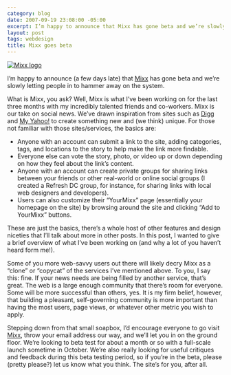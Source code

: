 ```yaml
---
category: blog
date: 2007-09-19 23:08:00 -05:00
excerpt: I’m happy to announce that Mixx has gone beta and we’re slowly letting people in to hammer away on the system.
layout: post
tags: webdesign
title: Mixx goes beta
---
```


[![Mixx logo](http://farm2.static.flickr.com/1161/1409983439_8d2ae0e95f.jpg)](http://flickr.com/photos/jgarber/1409983439/)

I’m happy to announce (a few days late) that [Mixx](http://www.mixx.com/) has gone beta and we’re slowly letting people in to hammer away on the system.

What is Mixx, you ask? Well, Mixx is what I’ve been working on for the last three months with my incredibly talented friends and co-workers. Mixx is our take on social news. We’ve drawn inspiration from sites such as [Digg](http://digg.com/) and [My Yahoo!](http://my.yahoo.com/) to create something new and (we think) unique. For those not familiar with those sites/services, the basics are:

- Anyone with an account can submit a link to the site, adding categories, tags, and locations to the story to help make the link more findable.
- Everyone else can vote the story, photo, or video up or down depending on how they feel about the link’s content.
- Anyone with an account can create private groups for sharing links between your friends or other real-world or online social groups (I created a Refresh DC group, for instance, for sharing links with local web designers and developers).
- Users can also customize their “YourMixx” page (essentially your homepage on the site) by browsing around the site and clicking “Add to YourMixx” buttons.

These are just the basics, there’s a whole host of other features and design niceties that I’ll talk about more in other posts. In this post, I wanted to give a brief overview of what I’ve been working on (and why a lot of you haven’t heard form me!).

Some of you more web-savvy users out there will likely decry Mixx as a “clone” or “copycat” of the services I’ve mentioned above. To you, I say this: fine. If your news needs are being filled by another service, that’s great. The web is a large enough community that there’s room for everyone. Some will be more successful than others, yes. It is my firm belief, however, that building a pleasant, self-governing community is more important than having the most users, page views, or whatever other metric you wish to apply.

Stepping down from that small soapbox, I’d encourage everyone to go visit [Mixx](http://www.mixx.com/), throw your email address our way, and we’ll let you in on the ground floor. We’re looking to beta test for about a month or so with a full-scale launch sometime in October. We’re also really looking for useful critiques and feedback during this beta testing period, so if you’re in the beta, please (pretty please?) let us know what you think. The site’s for you, after all.